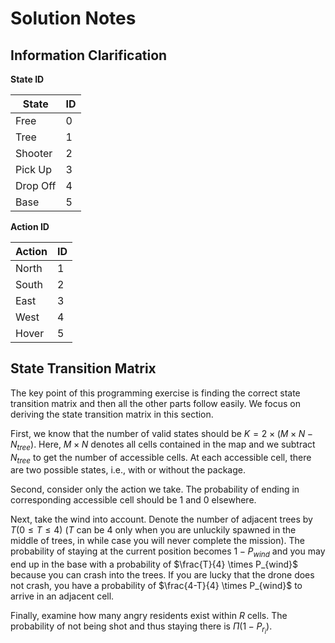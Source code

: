 # Solution Notes

## Information Clarification

**State ID**

| State    | ID   |
| -------- | ---- |
| Free     | 0    |
| Tree     | 1    |
| Shooter  | 2    |
| Pick Up  | 3    |
| Drop Off | 4    |
| Base     | 5    |

**Action ID**

| Action | ID   |
| ------ | ---- |
| North  | 1    |
| South  | 2    |
| East   | 3    |
| West   | 4    |
| Hover  | 5    |

## State Transition Matrix

The key point of this programming exercise is finding the correct state transition matrix and then all the other parts follow easily. We focus on deriving the state transition matrix in this section.

First, we know that the number of valid states should be $K = 2 \times (M \times N - N_{tree})$. Here, $M \times N$ denotes all cells contained in the map and we subtract $N_{tree}$ to get the number of accessible cells. At each accessible cell, there are two possible states, i.e., with or without the package.

Second, consider only the action we take. The probability of ending in corresponding accessible cell should be $1$ and $0$ elsewhere.

Next, take the wind into account. Denote the number of adjacent trees by $T (0 \leq T \leq 4)$ ($T$ can be $4$ only when you are unluckily spawned in the middle of trees, in while case you will never complete the mission). The probability of staying at the current position becomes $1 - P_{wind}$ and you may end up in the base with a probability of $\frac{T}{4} \times P_{wind}$ because you can crash into the trees. If you are lucky that the drone does not crash, you have a probability of $\frac{4-T}{4} \times P_{wind}$ to arrive in an adjacent cell.

Finally, examine how many angry residents exist within $R$ cells. The probability of not being shot and thus staying there is $\Pi(1-P_{r_i})$.
